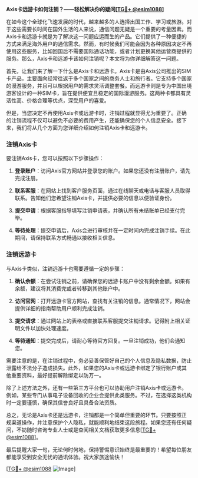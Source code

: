 **Axis卡远游卡如何注销？——轻松解决你的疑问[[TG💪+ @esim1088](https://t.me/s/esim1088)]**

在如今这个全球化飞速发展的时代，越来越多的人选择出国工作、学习或旅游。对于这些需要长时间在国外生活的人来说，通信问题无疑是一个重要的考量因素。而Axis卡和远游卡就是为了解决这一问题应运而生的产品。它们提供了一种便捷的方式来满足海外用户的通信需求。然而，有时候我们可能会因为各种原因决定不再使用这些服务，比如回国后不需要国际通话功能，或者计划更换其他运营商提供的服务。那么，Axis卡和远游卡该如何注销呢？本文将为你详细解答这一问题。

首先，让我们来了解一下什么是Axis卡和远游卡。Axis卡是由Axis公司推出的SIM卡产品，主要面向经常往返于多个国家之间的商务人士和旅行者。它支持多个国家的漫游服务，并且可以根据用户的需求灵活调整套餐。而远游卡则是专为中国出境游客设计的一种SIM卡，旨在提供便宜且稳定的国际漫游服务。这两种卡都具有灵活性高、价格合理等优点，深受用户的喜爱。

但是，当您决定不再使用Axis卡或远游卡时，注销过程就显得尤为重要了。正确的注销流程不仅可以避免不必要的费用产生，还能确保您的个人信息安全。接下来，我们将从几个方面为您详细介绍如何注销Axis卡和远游卡。

### 注销Axis卡

要注销Axis卡，您可以按照以下步骤操作：

1. **登录账户**：访问Axis官方网站并登录您的账户。如果您还没有注册账户，请先完成注册。
   
2. **联系客服**：在网站上找到客户服务页面，通过在线聊天或电话与客服人员取得联系。告知他们您希望注销Axis卡，并提供必要的信息以便验证身份。

3. **提交申请**：根据客服指导填写注销申请表，并确认所有未结账单已经支付完毕。

4. **等待处理**：提交申请后，Axis会进行审核并在一定时间内完成注销手续。在此期间，请保持联系方式畅通以接收相关信息。

### 注销远游卡

与Axis卡类似，注销远游卡也需要遵循一定的步骤：

1. **确认余额**：在尝试注销之前，请确保您的远游卡账户中没有剩余金额。如果有余额，建议将其消费完或者转移到其他账户中。

2. **访问官网**：打开远游卡官方网站，查找有关注销的信息。通常情况下，网站会提供详细的指南帮助用户顺利完成注销。

3. **提交请求**：通过网站上的表格或直接联系客服提交注销请求。记得附上相关证明文件以加快处理速度。

4. **等待通知**：提交完成后，请耐心等待官方回复。一旦注销成功，他们会通知您。

需要注意的是，在注销过程中，务必妥善保管好自己的个人信息及隐私数据，防止泄露给不法分子造成损失。此外，如果您的Axis卡或远游卡绑定了银行账户或其他重要资料，最好提前解除绑定以防万一。

除了上述方法之外，还有一些第三方平台也可以协助用户注销Axis卡或远游卡。例如，某些专门从事电子设备回收的企业会提供此类服务。不过，在选择这类机构时一定要谨慎，确保其信誉良好且具备合法资质。

总之，无论是Axis卡还是远游卡，注销都是一个简单但重要的环节。只要按照正规渠道操作，并注意保护个人隐私，就能顺利地结束这段旅程。如果您还有任何疑问，不妨随时咨询专业人士或是查阅相关文档获取更多信息[[TG💪+ @esim1088](https://t.me/s/esim1088)]。

最后提醒大家一句，无论何时何地，保持警惕意识始终是最重要的！希望每位朋友都能享受到安全无忧的通讯体验。祝大家旅途愉快！

[[TG💪+ @esim1088](https://t.me/s/esim1088) ![Image](https://i.postimg.cc/4NQfJmqS/Snipaste-2025-05-13-00-14-12.png)]